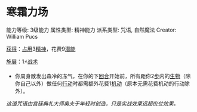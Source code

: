 # 寒霜力场

能力等级: 3级能力
属性类型: 精神能力
派系类型: 咒语, 自然魔法
Creator: William Pucs

<aside>

[获得](https://www.notion.so/1b3d619a067b8027ba38e2c1caf9d84b?pvs=21)：[占用](https://www.notion.so/1b3d619a067b8028a794de6ceed96ec0?pvs=21)3[精神](https://www.notion.so/1b3d619a067b800a8da5d96dd60be2b1?pvs=21)，花费9[潜能](https://www.notion.so/1b3d619a067b80c2bdb4c721adc30021?pvs=21)

</aside>

<aside>

[施展](https://www.notion.so/1b3d619a067b80f38dccf027f026b32f?pvs=21)：1⚡️[战术](https://www.notion.so/1b3d619a067b8051b6eaffd160aee01c?pvs=21)

- 你周身散发出森冷的冻气，在你的下[回合](https://www.notion.so/1b3d619a067b80d5b828fcef065cc971?pvs=21)开始前，所有距你2[步](https://www.notion.so/1b3d619a067b800fb1cfe9f0ef45b9ef?pvs=21)内的[生物](https://www.notion.so/1b3d619a067b80d0bbe1d113bf20ff1f?pvs=21)（除你自己以外）做任何[行动](https://www.notion.so/1b5d619a067b80358481f4e8946e320c?pvs=21)时都需额外花费1[机动](https://www.notion.so/1b3d619a067b80ae8db3fa0eb0eb24d8?pvs=21)（原本无需花费机动的行动除外）。
</aside>

*这道咒语由宫廷典礼大师奥夫于年轻时创造，只是实战效果远超仪仗效果。*